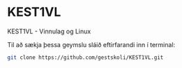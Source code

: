 # KEST1VL
KEST1VL - Vinnulag og Linux

Til að sækja þessa geymslu sláið eftirfarandi inn í terminal:
```bash
git clone https://github.com/gestskoli/KEST1VL.git
```

